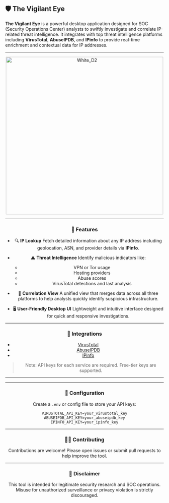 ## 🛡️ The Vigilant Eye

**The Vigilant Eye** is a powerful desktop application designed for SOC (Security Operations Center) analysts to swiftly investigate and correlate IP-related threat intelligence. It integrates with top threat intelligence platforms including **VirusTotal**, **AbuseIPDB**, and **IPinfo** to provide real-time enrichment and contextual data for IP addresses.

---


<div align="center">
<img src="https://github.com/user-attachments/assets/4ccb205f-5732-432c-9651-2515a13dbbfb" alt="White_D2" width="500"/>
<div/>




---


### 🚀 Features

* 🔍 **IP Lookup**
  Fetch detailed information about any IP address including geolocation, ASN, and provider details via **IPinfo**.

* ⚠️ **Threat Intelligence**
  Identify malicious indicators like:

  * VPN or Tor usage
  * Hosting providers
  * Abuse scores
  * VirusTotal detections and last analysis

* 🧠 **Correlation View**
  A unified view that merges data across all three platforms to help analysts quickly identify suspicious infrastructure.

* 🖥️ **User-Friendly Desktop UI**
  Lightweight and intuitive interface designed for quick and responsive investigations.

---

### 🔗 Integrations

* [VirusTotal](https://www.virustotal.com/)
* [AbuseIPDB](https://www.abuseipdb.com/)
* [IPinfo](https://ipinfo.io/)

> Note: API keys for each service are required. Free-tier keys are supported.

---



---

### 🔧 Configuration

Create a `.env` or config file to store your API keys:

```
VIRUSTOTAL_API_KEY=your_virustotal_key
ABUSEIPDB_API_KEY=your_abuseipdb_key
IPINFO_API_KEY=your_ipinfo_key
```



---

### 🧑‍💻 Contributing

Contributions are welcome! Please open issues or submit pull requests to help improve the tool.

---


### 📣 Disclaimer

This tool is intended for legitimate security research and SOC operations. Misuse for unauthorized surveillance or privacy violation is strictly discouraged.
